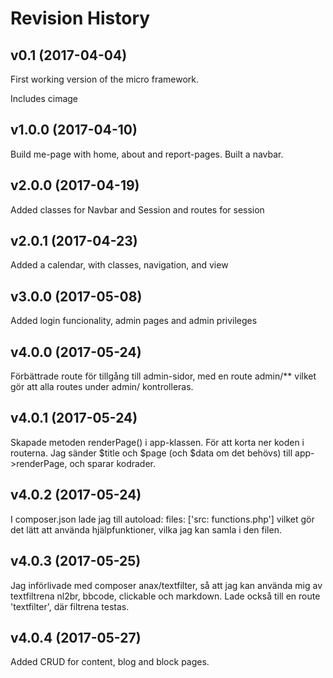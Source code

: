Revision History
=========================

v0.1 (2017-04-04)
-------------------------

First working version of the micro framework.

Includes cimage


v1.0.0 (2017-04-10)
-------------------------

Build me-page with home, about and report-pages. Built a navbar.


v2.0.0 (2017-04-19)
-------------------------

Added classes for Navbar and Session and routes for session

v2.0.1 (2017-04-23)
-------------------------

Added a calendar, with classes, navigation, and view

v3.0.0 (2017-05-08)
-------------------------

Added login funcionality, admin pages and admin privileges

v4.0.0 (2017-05-24)
-------------------------

Förbättrade route för tillgång till admin-sidor, med en route admin/** vilket gör att alla routes under admin/ kontrolleras.

v4.0.1 (2017-05-24)
-------------------------

Skapade metoden renderPage() i app-klassen. För att korta ner koden i routerna. Jag sänder $title och $page (och $data om det behövs) till app->renderPage, och sparar kodrader.

v4.0.2 (2017-05-24)
-------------------------

I composer.json lade jag till autoload: files: ['src: functions.php'] vilket gör det lätt att använda hjälpfunktioner, vilka jag kan samla i den filen.

v4.0.3 (2017-05-25)
-------------------------

Jag införlivade med composer anax/textfilter, så att jag kan använda mig av textfiltrena nl2br, bbcode, clickable och markdown. Lade också till en route 'textfilter', där filtrena testas.

v4.0.4 (2017-05-27)
-------------------------

Added CRUD for content, blog and block pages.

